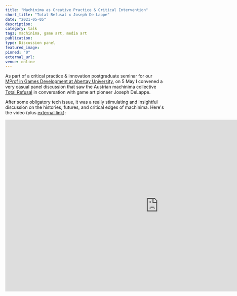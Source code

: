 ```yaml
---
title: "Machinima as Creative Practice & Critical Intervention"
short_title: "Total Refusal x Joseph De Lappe"
date: "2021-05-05"
description:
category: talk
tagz: machinima, game art, media art
publication:
type: Discussion panel
featured_image:
pinned: "0"
external_url:
venue: online
---
```


As part of a critical practice & innovation postgraduate seminar for our [MProf in Games Development at Abertay University](https://www.abertay.ac.uk/course-search/postgraduate-taught/professional-masters-in-games-development/), on 5 May I convened a very casual panel discussion that saw the Austrian machinima collective [Total Refusal](http://leonhardmuellner.at/total-refusal/) in conversation with game art pioneer Joseph DeLappe.

After some obligatory tech issue, it was a really stimulating and insightful discussion on the histories, futures, and critical edges of machinima. Here's the video (plus [external link](https://youtu.be/V2YxGRS-HF8)):

<iframe width="966" height="543" src="https://www.youtube.com/embed/V2YxGRS-HF8" title="YouTube video player" frameborder="0" allow="accelerometer; autoplay; clipboard-write; encrypted-media; gyroscope; picture-in-picture" allowfullscreen></iframe>
